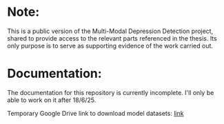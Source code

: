 # Note:

This is a public version of the Multi-Modal Depression Detection project, shared to provide access to the relevant parts referenced in the thesis. Its only purpose is to serve as supporting evidence of the work carried out.



# Documentation: 

The documentation for this repository is currently incomplete. I'll only be able to work on it after 18/6/25.

Temporary Google Drive link to download model datasets: [link](https://drive.google.com/drive/folders/13dJn7-v207ej1Zk1Srd6IVekBZXS-YWF?usp=drive_link)
